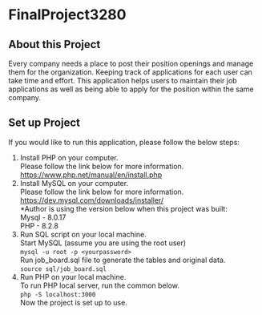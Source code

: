 # FinalProject3280

## About this Project
Every company needs a place to post their position openings and manage them for the organization. Keeping track of applications for each user can take time and effort. This application helps users to maintain their job applications as well as being able to apply for the position within the same company.


## Set up Project

If you would like to run this application, please follow the below steps:<br>
1. Install PHP on your computer.<br>
Please follow the link below for more information.<br>
https://www.php.net/manual/en/install.php<br>
2. Install MySQL on your computer.<br>
Please follow the link below for more information.<br>
https://dev.mysql.com/downloads/installer/<br>
 	*Author is using the version below when this project was built:<br>
	Mysql - 8.0.17<br>
	PHP - 8.2.8<br>
3. Run SQL script on your local machine.<br>
Start MySQL (assume you are using the root user)<br>
```mysql -u root -p <yourpassword>```<br>
Run job_board.sql file to generate the tables and original data.<br>
```source sql/job_board.sql```<br>
4. Run PHP on your local machine.<br>
To run PHP local server, run the common below.<br>
```php -S localhost:3000```<br>
Now the project is set up to use.<br>
